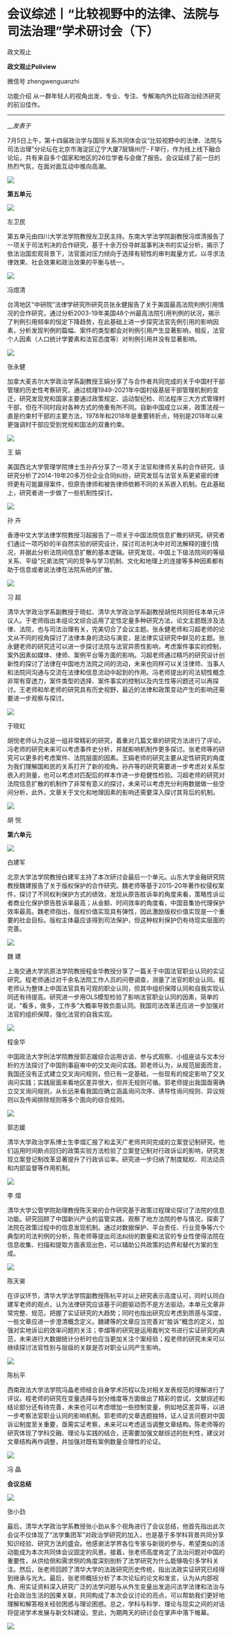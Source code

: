 

#  会议综述丨“比较视野中的法律、法院与司法治理”学术研讨会（下）

政文观止  

**政文观止Poliview** 

微信号 zhengwenguanzhi

功能介绍 从一群年轻人的视角出发，专业、专注、专解海内外比较政治经济研究的前沿佳作。

____

___发表于_


7月5日上午，第十四届政治学与国际关系共同体会议“比较视野中的法律、法院与司法治理”分论坛在北京市海淀区辽宁大厦7层锦州厅-
F举行，作为线上线下融合论坛，共有来自多个国家和地区的26位学者与会做了报告。会议延续了前一日的热烈气氛，在面对面互动中推向高潮。

![](/images/83/2.png)

 **第五单元**

![](/images/83/3.png)

左卫民

第五单元由四川大学法学院教授左卫民主持。东南大学法学院副教授冯煜清报告了一项关于司法判决的合作研究，基于十余万份寻衅滋事判决书的实证分析，揭示了依法治国宏观背景下，法官面对压力倾向于选择有韧性的审判裁量方式，以寻求法律效果、社会效果和政治效果的平衡与统一。  

![](/images/83/4.png)

冯煜清

台湾地区“中研院”法律学研究所研究员张永健报告了关于美国最高法院判例引用情况的合作研究，通过分析2003-19年美国48个州最高法院引用判例的状况，揭示了判例引用频率的恒定下降趋势，在此基础上进一步探究法官先例引用的影响因素，分析发现判例的篇幅、案件的类型都会对判例引用产生显著影响，相反，法官个人因素（人口统计学要素和法官态度等）对判例引用并没有显著影响。

![](/images/83/5.png)

张永健

加拿大麦吉尔大学政治学系副教授王娟分享了与合作者共同完成的关于中国村干部管理的历史性考察研究，通过梳理1949-2021年中国村级基层干部管理机制的变迁，研究发现党和国家主要通过政策规定、运动型纪检、司法程序三大方式管理村干部，但在不同时段对各种方式的倚重有所不同。自新中国成立以来，政策法规一直是约束村干部的主要方法，1978年和2018年是重要转折点，特别是2018年以来更强调村干部应受到党规和国法的双重约束。  

![](/images/83/6.jpeg)

王 娟

美国西北大学管理学院博士生孙卉分享了一项关于法官和律师关系的合作研究，该研究分析了2014-19年20多万份企业合同纠纷，研究发现与法官关系更紧密的律师更有可能赢得案件，但原告律师和被告律师依赖不同的关系嵌入机制。在此基础上，研究者进一步做了一些机制性探讨。  

![](/images/83/7.jpeg)

孙 卉

香港中文大学法律学院教授习超报告了一项关于中国法院信息扩散的研究。研究者们通过一项巧妙的半自然实验的研究设计，探讨司法判决中对司法解释的援引情况，并据此分析法院间信息扩散的基本逻辑。研究发现，中国上下级法院间的等级关系、平级“兄弟法院”间的竞争与学习机制、文化和地理上的连接等多种因素都有助于信息或者说法律在法院系统的扩散。  

![](/images/83/8.png)

习 超

清华大学政治学系副教授于晓虹、清华大学政治学系副教授胡悦共同担任本单元评议人。于老师指出本组论文综合运用了定性定量多种研究方法，论文主题既涉及法律、法院，也与司法治理有关，完美切合了会议主题。张永健老师和习超老师的论文从不同的视角探讨了法律本身的流动与演变，是法律实证研究中鲜见的主题。张永健老师的研究还可以进一步探讨法院与法官异质性影响，考虑案件事实的控制，案外因素如媒体、律师、案例平台等方面的影响。习超老师通过精巧的研究设计创新性的探讨了法律在中国地方法院之间的流动，未来也同样可以关注律师、当事人和法院间沟通与交流在法律和信息流动中起到的作用。冯老师提出的司法韧性概念非常有穿透力，案件类型的选择、案件事实的控制以及内生性等问题还可以再探讨。王老师和牟老师的研究具有历史视野，最近的法律和政策变动产生的影响还需要进一步观察与探讨。  

![](/images/83/9.png)

于晓虹

胡悦老师认为这是一组非常精彩的研究，着重对几篇文章的研究方法进行了评论。冯老师的研究未来可以考虑事件史分析，并就影响机制作更多探讨。张老师等的研究可以更多的考虑案件、法院层面的因素。王娟老师的研究主要从定性研究的角度为我们理解国和民的关系打开了新的视角。孙卉等的研究需要进一步考虑对关系型嵌入的测量，也可以考虑对匹配后的样本作进一步稳健性检验。习超老师的研究对法院信息扩散的机制作了非常有意义的探讨，未来可以考虑充分利用数据做一些空间分析，此外，文章关于文化和地理因素的影响还需要深入探讨其背后的机制。  

![](/images/83/10.png)

胡 悦

 **第六单元**

![](/images/83/11.png)

白建军

北京大学法学院教授白建军主持了本次研讨会最后一个单元。山东大学金融研究院教授魏建报告了关于版权保护的合作研究。魏老师等基于2015-20年著作权侵权案件，探讨了不同权利保护方式的绩效，发现从原告胜诉率的角度来看，策略性诉讼者商业化保护原告胜诉率最高；从金额、时间效率的角度看，中国音集协代理保护效率最高。魏老师指出，版权价值实现具有弹性，因此激励版权价值实现是一个重要的社会目标。版权主体最应该得到司法保护，但这种权利保护仍有待现实层面的完善。  

![](/images/83/12.png)

魏 建

上海交通大学凯原法学院教授程金华教授分享了一篇关于中国法官职业认同的实证研究。程老师通过对千余名法院工作人员的问卷调查，测量了法官的职业认同。程老师认为整体上中国法官具有可观的职业认同，但其中组织保障认同和自我实现认同还有待提高。研究进一步用OLS模型检验了影响法官职业认同的因素，简单的说，“看多，做多，工作多”大概率导致负面认同。我国司法改革还应进一步加强对法官的组织保障，强化法官的自我实现。  

![](/images/83/13.png)

程金华

中国政法大学刑法学院教授郭志媛综合运用访谈、参与式观察、小组座谈与文本分析的方法探讨了中国刑事庭审中的交叉询问实践。郭老师认为，从规范层面而言，我国还没有正式建立交叉询问规则，但已有一定基础，一些现有的规定影响了交叉询问实践；实践层面来看地区差异很大，但并无规则可循。郭老师提出我国亟需确立交叉询问规则，从长远来看我国应确立涵盖询问次序、诱导性询问规则、异议规则以及传闻排除规则等多个面向的综合规则。  

![](/images/83/14.png)

郭志媛

清华大学政治学系博士生李熠汇报了和孟天广老师共同完成的立案登记制研究。他们运用时间断点回归的政策实验方法检验了立案登记制对行政诉讼的影响，研究发现立案登记制改革显著提升了行政诉讼率。研究进一步归纳了制度赋权、司法动员和内部监督等作用机制。  

![](/images/83/15.png)

李 熠

清华大学公管学院助理教授陈天昊的合作研究基于政策过程理论探讨了法院的信息功能。研究回顾了中国新兴产业的监管实践，观察了地方法院的参与情况，探索了法院在政策过程中的信息发现机制。通过对数据保护、平台责任、行业竞争等六个典型的司法判例的分析，陈老师等提出司法纠纷的数量和法官的专业性使得法院在信息收集、扫描和提取方面表现出色，可以辅助公共政策的边界和替代方案的生成。  

![](/images/83/16.png)

陈天昊

在评议环节，清华大学法学院副教授陈杭平对以上研究表示高度认可，同时认同白建军老师的观点，认为法律研究应该基于问题驱动而不是方法驱动，本单元文章非常完整、规范，把握了实证研究的大趋势；同时也指出研究应考虑到质感与深度，一些文章应进一步澄清概念定义。魏建等的文章应当完善对“胜诉”概念的定义，加强对实地诉讼的效率问题的关注；李熠等的研究是运用裁判文书进行实证研究的典范，未来进行大数据统计分析时也应当更加关注个案经验；程老师的研究未来可以继续探讨法官性别与层级的关联是否对职业认同产生影响。

![](/images/83/17.png)

陈杭平

西南政法大学法学院冯晶老师结合自身学术历程以及对相关发表规范的理解进行了评议。程老师的研究在变量选择与划分维度等方面做出了精彩的尝试，文献综述和结论部分还有待完善，未来也可以考虑增加一些控制变量，例如地区差异等，以进一步考察法官职业认同的影响机制。郭老师的文章选题独特，证人证言问题对中国诉讼制度至关重要，亟需实证考察，未来可以考虑适当调整文章结构。陈老师等的研究体现了学科交融、理论与实践的结合，还需要加强文献综述的批判性，建议对文章结构再作调整，并加强对既有案例数量合理性的论证。  

![](/images/83/18.png)

冯 晶

 **会议总结**

![](/images/83/19.png)

张小劲

最后，清华大学政治学系教授张小劲从多个视角进行了会议总结，他首先指出此次会议不仅体现了“法学集团军”对政治学研究的加入，也是基于多学科背景共同分享知识经验、研究方法的盛会。他感谢法学界各位专家与新锐的参与，希望类似的活动能成为本次共同体会议固定的风景。接着，张老师高度肯定了法治问题对中国的重要性，从供给侧和需求侧的角度深刻剖析了法学研究为什么能够吸引多学科关注。然后，张老师回顾了清华大学的法政研究历史传统，指出法政实证研究已经得到继承与光大。最后，张老师概括分析了本次论坛的论文和发言，认为从内部视角、用实证资料深入研究广泛的法学问题与从外生变量出发追问法学法律和法治与社会政治生活的因果关联，共同构成了本次会议讨论的亮点，可以帮助我们更好地理解和解答相关经验困惑与理论困惑。总之，学科与科学、理论与现实之间的对话将促进学术发展与新文科建设。至此，为期两天的研讨会在掌声中落下帷幕。

  

![](/images/83/20.jpeg)

  

